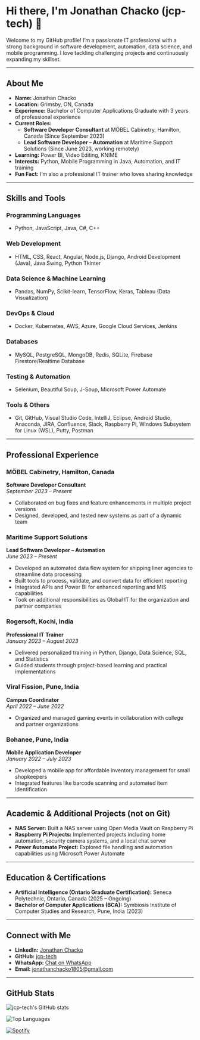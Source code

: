 # Hi there, I'm Jonathan Chacko (jcp-tech) 👋

Welcome to my GitHub profile! I’m a passionate IT professional with a strong background in software development, automation, data science, and mobile programming. I love tackling challenging projects and continuously expanding my skillset.

---

## About Me

- **Name:** Jonathan Chacko
- **Location:** Grimsby, ON, Canada
- **Experience:** Bachelor of Computer Applications Graduate with 3 years of professional experience
- **Current Roles:**  
  - **Software Developer Consultant** at MÖBEL Cabinetry, Hamilton, Canada (Since September 2023)  
  - **Lead Software Developer – Automation** at Maritime Support Solutions (Since June 2023, working remotely)
- **Learning:** Power BI, Video Editing, KNIME
- **Interests:** Python, Mobile Programming in Java, Automation, and IT training
- **Fun Fact:** I’m also a professional IT trainer who loves sharing knowledge

---

## Skills and Tools

### Programming Languages
- Python, JavaScript, Java, C#, C++

### Web Development
- HTML, CSS, React, Angular, Node.js, Django, Android Development (Java), Java Swing, Python Tkinter

### Data Science & Machine Learning
- Pandas, NumPy, Scikit-learn, TensorFlow, Keras, Tableau (Data Visualization)

### DevOps & Cloud
- Docker, Kubernetes, AWS, Azure, Google Cloud Services, Jenkins

### Databases
- MySQL, PostgreSQL, MongoDB, Redis, SQLite, Firebase Firestore/Realtime Database

### Testing & Automation
- Selenium, Beautiful Soup, J-Soup, Microsoft Power Automate

### Tools & Others
- Git, GitHub, Visual Studio Code, IntelliJ, Eclipse, Android Studio, Anaconda, JIRA, Confluence, Slack, Raspberry Pi, Windows Subsystem for Linux (WSL), Putty, Postman

---

## Professional Experience

### MÖBEL Cabinetry, Hamilton, Canada
**Software Developer Consultant**  
*September 2023 – Present*  
- Collaborated on bug fixes and feature enhancements in multiple project versions  
- Designed, developed, and tested new systems as part of a dynamic team

### Maritime Support Solutions
**Lead Software Developer – Automation**  
*June 2023 – Present*  
- Developed an automated data flow system for shipping liner agencies to streamline data processing  
- Built tools to process, validate, and convert data for efficient reporting  
- Integrated APIs and Power BI for enhanced reporting and MIS capabilities  
- Took on additional responsibilities as Global IT for the organization and partner companies

### Rogersoft, Kochi, India
**Professional IT Trainer**  
*January 2023 – August 2023*  
- Delivered personalized training in Python, Django, Data Science, SQL, and Statistics  
- Guided students through project-based learning and practical implementations

### Viral Fission, Pune, India
**Campus Coordinator**  
*April 2022 – June 2022*  
- Organized and managed gaming events in collaboration with college and partner organizations

### Bohanee, Pune, India
**Mobile Application Developer**  
*January 2022 – July 2023*  
- Developed a mobile app for affordable inventory management for small shopkeepers  
- Integrated features like barcode scanning and automated item identification

---

## Academic & Additional Projects (not on Git)

- **NAS Server:** Built a NAS server using Open Media Vault on Raspberry Pi  
- **Raspberry Pi Projects:** Implemented projects including home automation, security camera systems, and a local chat server  
- **Power Automate Project:** Explored file handling and automation capabilities using Microsoft Power Automate  

---

## Education & Certifications

- **Artificial Intelligence (Ontario Graduate Certification):** Seneca Polytechnic, Ontario, Canada (2025 – Ongoing)
- **Bachelor of Computer Applications (BCA):** Symbiosis Institute of Computer Studies and Research, Pune, India (2023)

---

## Connect with Me

- **LinkedIn:** [Jonathan Chacko](https://www.linkedin.com/in/jcp-tech/)
- **GitHub:** [jcp-tech](https://github.com/jcp-tech/)
- **WhatsApp:** [Chat on WhatsApp](https://wa.me/13653842257)
- **Email:** [jonathanchacko1805@gmail.com](mailto:jonathanchacko1805+git@gmail.com)

---

## GitHub Stats

![jcp-tech's GitHub stats](https://github-readme-stats-teal-six-35.vercel.app/api?username=jcp-tech&show_icons=true&theme=radical)

![Top Languages](https://github-readme-stats-teal-six-35.vercel.app/api/top-langs/?username=jcp-tech&layout=compact&theme=radical)

[![Spotify](https://novatorem-zeta-eosin.vercel.app/api/spotify?background_color=0d1117&border_color=ffffff)](https://open.spotify.com/user/j.c.p..rocker)
